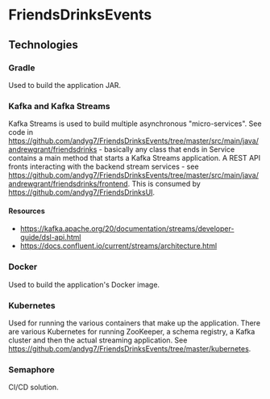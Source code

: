 # FriendsDrinksEvents

## Technologies 
### Gradle
Used to build the application JAR.

### Kafka and Kafka Streams
Kafka Streams is used to build multiple asynchronous "micro-services". See code in https://github.com/andyg7/FriendsDrinksEvents/tree/master/src/main/java/andrewgrant/friendsdrinks - basically any class that ends in Service contains a main method that starts a Kafka Streams application. A REST API fronts interacting with the backend stream services - see https://github.com/andyg7/FriendsDrinksEvents/tree/master/src/main/java/andrewgrant/friendsdrinks/frontend. This is consumed by https://github.com/andyg7/FriendsDrinksUI.
#### Resources
- https://kafka.apache.org/20/documentation/streams/developer-guide/dsl-api.html
- https://docs.confluent.io/current/streams/architecture.html
### Docker
Used to build the application's Docker image.
### Kubernetes
Used for running the various containers that make up the application. There are various Kubernetes for running ZooKeeper, a schema registry, a Kafka cluster and then the actual streaming application. See https://github.com/andyg7/FriendsDrinksEvents/tree/master/kubernetes.

### Semaphore
CI/CD solution.
